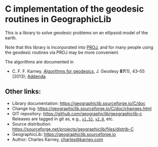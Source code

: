 # C implementation of the geodesic routines in GeographicLib

This is a library to solve geodesic problems on an ellipsoid model of
the earth.

Note that this library is incorporated into
[PROJ](https://proj.org/geodesic.html), and for many people using the
geodesic routines via PROJ may be more convenient.

The algorithms are documented in

* C. F. F. Karney,
  [Algorithms for geodesics](https://doi.org/10.1007/s00190-012-0578-z),
  J. Geodesy **87**(1), 43–55 (2013);
  [Addenda](https://geographiclib.sourceforge.io/geod-addenda.html).

## Other links:

* Library documentation: https://geographiclib.sourceforge.io/C/doc
* Change log: https://geographiclib.sourceforge.io/C/doc/changes.html
* GIT repository: https://github.com/geographiclib/geographiclib-c
  Releases are tagged in git as, e.g., [`v1.52`](../../tree/v1.52),
  [`v2.0`](../../tree/v2.0), etc.
* Source distribution:
  https://sourceforge.net/projects/geographiclib/files/distrib-C
* GeographicLib: https://geographiclib.sourceforge.io
* Author: Charles Karney, <charles@karney.com>
